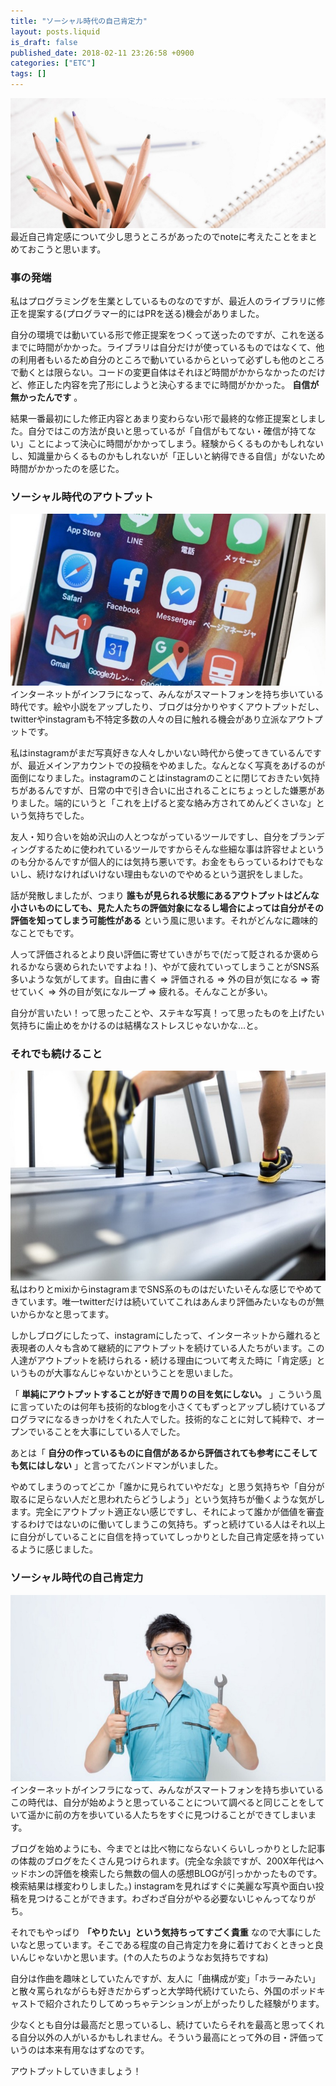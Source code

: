 ```yaml
---
title: "ソーシャル時代の自己肯定力"
layout: posts.liquid
is_draft: false
published_date: 2018-02-11 23:26:58 +0900
categories: ["ETC"]
tags: []
---
```


 ![](/public/images/2019/01/f5e99-1HknoUx8AEWI2LxyPM0UaRw.png)最近自己肯定感について少し思うところがあったのでnoteに考えたことをまとめておこうと思います。

### 事の発端
私はプログラミングを生業としているものなのですが、最近人のライブラリに修正を提案する(プログラマー的にはPRを送る)機会がありました。

自分の環境では動いている形で修正提案をつくって送ったのですが、これを送るまでに時間がかかった。ライブラリは自分だけが使っているものではなくて、他の利用者もいるため自分のところで動いているからといって必ずしも他のところで動くとは限らない。コードの変更自体はそれほど時間がかからなかったのだけど、修正した内容を完了形にしようと決心するまでに時間がかかった。 **自信が無かったんです** 。

結果一番最初にした修正内容とあまり変わらない形で最終的な修正提案としました。自分ではこの方法が良いと思っているが「自信がもてない・確信が持てない」ことによって決心に時間がかかってしまう。経験からくるものかもしれないし、知識量からくるものかもしれないが「正しいと納得できる自信」がないため時間がかかったのを感じた。

### ソーシャル時代のアウトプット
 ![](/public/images/2019/01/b4d27-0aA-i9IafTv5U4eLH.jpg)インターネットがインフラになって、みんながスマートフォンを持ち歩いている時代です。絵や小説をアップしたり、ブログは分かりやすくアウトプットだし、twitterやinstagramも不特定多数の人々の目に触れる機会があり立派なアウトプットです。

私はinstagramがまだ写真好きな人々しかいない時代から使ってきているんですが、最近メインアカウントでの投稿をやめました。なんとなく写真をあげるのが面倒になりました。instagramのことはinstagramのことに閉じておきたい気持ちがあるんですが、日常の中で引き合いに出されることにちょっとした嫌悪がありました。端的にいうと「これを上げると変な絡み方されてめんどくさいな」という気持ちでした。

友人・知り合いを始め沢山の人とつながっているツールですし、自分をブランディングするために使われているツールですからそんな些細な事は許容せよというのも分かるんですが個人的には気持ち悪いです。お金をもらっているわけでもないし、続けなければいけない理由もないのでやめるという選択をしました。

話が発散しましたが、つまり **誰もが見られる状態にあるアウトプットはどんな小さいものにしても、見た人たちの評価対象になるし場合によっては自分がその評価を知ってしまう可能性がある** という風に思います。それがどんなに趣味的なことでもです。

人って評価されるとより良い評価に寄せていきがちで(だって貶されるか褒められるかなら褒められたいですよね！)、やがて疲れていってしまうことがSNS系多いような気がしてます。自由に書く =\> 評価される =\> 外の目が気になる =\> 寄せていく =\> 外の目が気になループ =\> 疲れる。そんなことが多い。

自分が言いたい！って思ったことや、ステキな写真！って思ったものを上げたい気持ちに歯止めをかけるのは結構なストレスじゃないかな…と。

### それでも続けること
 ![](/public/images/2019/01/130e4-0GjtumPW63zY4xyYT.jpg)私はわりとmixiからinstagramまでSNS系のものはだいたいそんな感じでやめてきています。唯一twitterだけは続いていてこれはあんまり評価みたいなものが無いからかなと思ってます。

しかしブログにしたって、instagramにしたって、インターネットから離れると表現者の人々も含めて継続的にアウトプットを続けている人たちがいます。この人達がアウトプットを続けられる・続ける理由について考えた時に「肯定感」というものが大事なんじゃないかということを思いました。

「 **単純にアウトプットすることが好きで周りの目を気にしない。** 」こういう風に言っていたのは何年も技術的なblogを小さくてもずっとアップし続けているプログラマになるきっかけをくれた人でした。技術的なことに対して純粋で、オープンでいることを大事にしている人でした。

あとは「 **自分の作っているものに自信があるから評価されても参考にこそしても気にはしない** 」と言ってたバンドマンがいました。

やめてしまうのってどこか「誰かに見られていやだな」と思う気持ちや「自分が取るに足らない人だと思われたらどうしよう」という気持ちが働くような気がします。完全にアウトプット適正ない感じですし、それによって誰かが価値を審査するわけではないのに働いてしまうこの気持ち。ずっと続けている人はそれ以上に自分がしていることに自信を持っていてしっかりとした自己肯定感を持っているように感じました。

### ソーシャル時代の自己肯定力
 ![](/public/images/2019/01/84454-0Kf7XD6bq3gz913iX.jpg)インターネットがインフラになって、みんながスマートフォンを持ち歩いているこの時代は、自分が始めようと思っていることについて調べると同じことをしていて遥かに前の方を歩いている人たちをすぐに見つけることができてしまいます。

ブログを始めようにも、今までとは比べ物にならないくらいしっかりとした記事の体裁のブログをたくさん見つけられます。(完全な余談ですが、200X年代はヘッドホンの評価を検索したら無数の個人の感想BLOGが引っかかったものです。検索結果は様変わりしました。) instagramを見ればすぐに美麗な写真や面白い投稿を見つけることができます。わざわざ自分がやる必要ないじゃんってなりがち。

それでもやっぱり **「やりたい」という気持ちってすごく貴重** なので大事にしたいなと思っています。そこである程度の自己肯定力を身に着けておくときっと良いんじゃないかと思います。(↑の人たちのようなお気持ちですね)

自分は作曲を趣味としていたんですが、友人に「曲構成が変」「ホラーみたい」と散々罵られながらも好きだからずっと大学時代続けていたら、外国のポッドキャストで紹介されたりしてめっちゃテンションが上がったりした経験がります。

少なくとも自分は最高だと思っているし、続けていたらそれを最高と思ってくれる自分以外の人がいるかもしれません。そういう最高にとって外の目・評価っていうのは本来有用なはずなのです。

アウトプットしていきましょう！


